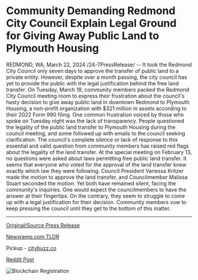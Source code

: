 # Community Demanding Redmond City Council Explain Legal Ground for Giving Away Public Land to Plymouth Housing

REDMOND, WA, March 22, 2024 /24-7PressRelease/ -- It took the Redmond City Council only seven days to approve the transfer of public land to a private entity. However, despite over a month passing, the city council has yet to provide the public with the legal justification behind the free land transfer.  On Tuesday, March 19, community members packed the Redmond City Council meeting room to express their frustration about the council's hasty decision to give away public land in downtown Redmond to Plymouth Housing, a non-profit organization with $321 million in assets according to their 2022 Form 990 filing.  One common frustration voiced by those who spoke on Tuesday night was the lack of transparency. People questioned the legality of the public land transfer to Plymouth Housing during the council meeting, and some followed up with emails to the council seeking clarification.  The council's complete silence or lack of response to this essential and valid question from community members has raised red flags about the legality of the land transfer. At the special meeting on February 13, no questions were asked about laws permitting free public land transfer. It seems that everyone who voted for the approval of the land transfer knew exactly which law they were following. Council President Vanessa Kritzer made the motion to approve the land transfer, and Councilmember Malissa Stuart seconded the motion. Yet both have remained silent, facing the community's inquiries.  One would expect the councilmembers to have the answer at their fingertips. On the contrary, they seem to struggle to come up with a legal justification for their decision. Community members vow to keep pressing the council until they get to the bottom of this matter. 

---

[Original/Source Press Release](https://www.24-7pressrelease.com/press-release/509484/community-demanding-redmond-city-council-explain-legal-ground-for-giving-away-public-land-to-plymouth-housing)
                    

[Newsramp.com TLDR](https://newsramp.com/curated-news/redmond-city-council-faces-scrutiny-over-land-transfer-to-non-profit/9318929c0726633816af894dca345647) 


Pickup - [citybuzz.co](https://citybuzz.co/2024/03/22/community-demands-transparency-on-public-land-transfer)
 



[Reddit Post](https://www.reddit.com/r/newsramp/comments/1bkte7d/redmond_city_council_faces_scrutiny_over_land/) 



![Blockchain Registration](https://cdn.newsramp.app/24-7PressRelease/qrcode/243/22/jade4N5K.webp)